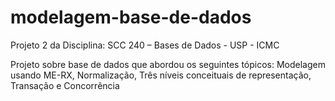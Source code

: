 # modelagem-base-de-dados

Projeto 2 da Disciplina: SCC 240 – Bases de Dados - USP - ICMC

Projeto sobre base de dados que abordou os seguintes tópicos: Modelagem usando ME-RX, Normalização, Três níveis conceituais de representação, Transação e Concorrência

